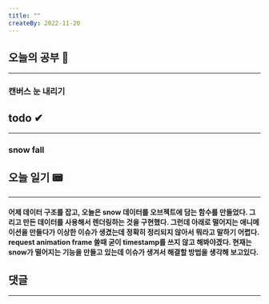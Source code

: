 ```yaml
---
title: ""
createBy: 2022-11-20
---
```

## 오늘의 공부 🎉
---
### 캔버스 눈 내리기

## todo ✔
---
### snow fall

## 오늘 일기 📟
---
#### 어제 데이터 구조를 잡고, 오늘은 snow 데이터를 오브젝트에 담는 함수를 만들었다. 그리고 만든 데이터를 사용해서 렌더링하는 것을 구현했다. 그런데 아래로 떨어지는 애니메이션을 만들다가 이상한 이슈가 생겼는데 정확히 정리되지 않아서 뭐라고 말하기 어렵다. request animation frame 쓸때 굳이 timestamp를 쓰지 않고 해봐야겠다. 현재는 snow가 떨어지는 기능을 만들고 있는데 이슈가 생겨서 해결할 방법을 생각해 보고있다.

## 댓글
---

<Comment />